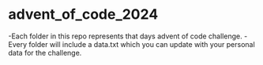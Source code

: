 # advent_of_code_2024
-Each folder in this repo represents that days advent of code challenge.
-Every folder will include a data.txt which you can update with your personal data for the challenge.
